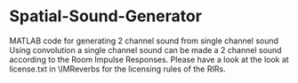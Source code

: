 # Spatial-Sound-Generator
MATLAB code for generating 2 channel sound from single channel sound
Using convolution a single channel sound can be made a 2 channel sound according to the Room Impulse Responses.
Please have a look at the look at license.txt in \IMReverbs for the licensing rules of the RIRs.
